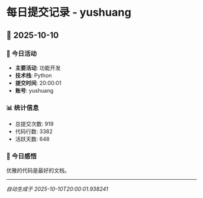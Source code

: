 # 每日提交记录 - yushuang

## 📅 2025-10-10

### 🎯 今日活动
- **主要活动**: 功能开发
- **技术栈**: Python
- **提交时间**: 20:00:01
- **账号**: yushuang

### 📊 统计信息
- 总提交次数: 919
- 代码行数: 3382
- 活跃天数: 648

### 💭 今日感悟
优雅的代码是最好的文档。

---
*自动生成于 2025-10-10T20:00:01.938241*
